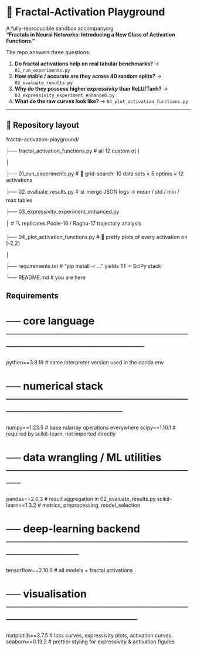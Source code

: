 # 🧩 Fractal-Activation Playground
A fully-reproducible sandbox accompanying  
**“Fractals in Neural Networks: Introducing a New Class of Activation Functions.”**

The repo answers three questions:

1. **Do fractal activations help on real tabular benchmarks?** → `01_run_experiments.py`  
2. **How stable / accurate are they across 40 random splits?** → `02_evaluate_results.py`  
3. **Why do they possess higher *expressivity* than ReLU/Tanh?** → `03_expressivity_experiment_enhanced.py`  
4. **What do the raw curves look like?** → `04_plot_activation_functions.py`  

---

## 💾 Repository layout

fractal-activation-playground/

├── fractal_activation_functions.py # all 12 custom σ(·)

│

├── 01_run_experiments.py # 🚂 grid-search: 10 data sets × 5 optims × 12 activations

├── 02_evaluate_results.py # 📊 merge JSON logs → mean / std / min / max tables

├── 03_expressivity_experiment_enhanced.py

│ # 🔍 replicates Poole-16 / Raghu-17 trajectory analysis

├── 04_plot_activation_functions.py # 🎨 pretty plots of every activation on [-2,2]

│

├── requirements.txt # “pip install -r …” yields TF + SciPy stack

└── README.md # you are here

## Requirements

# ── core language ────────────────────────────────────────────
python==3.8.19          # same interpreter version used in the conda env

# ── numerical stack ─────────────────────────────────────────
numpy==1.23.5           # base ndarray operations everywhere
scipy==1.10.1           # required by scikit-learn, not imported directly

# ── data wrangling / ML utilities ───────────────────────────
pandas==2.0.3           # result aggregation in 02_evaluate_results.py
scikit-learn==1.3.2     # metrics, preprocessing, model_selection

# ── deep-learning backend ───────────────────────────────────
tensorflow==2.10.0      # all models + fractal activations

# ── visualisation ───────────────────────────────────────────
matplotlib==3.7.5       # loss curves, expressivity plots, activation curves
seaborn==0.13.2         # prettier styling for expressivity & activation figures

